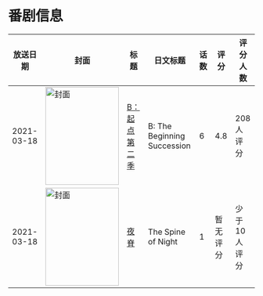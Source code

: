 # 番剧信息

|放送日期|封面|标题|日文标题|话数|评分|评分人数|
|---|---|---|---|---|---|---|
|2021-03-18|<img src="//lain.bgm.tv/pic/cover/c/6c/12/249471_C6Mx6.jpg" alt="封面" style="width:150px;height:200px;object-fit:cover;">|[B：起点 第二季](https://bangumi.tv/subject/249471)|B: The Beginning Succession|6|4.8|208人评分|
|2021-03-18|<img src="//lain.bgm.tv/pic/cover/c/32/b3/403584_oa990.jpg" alt="封面" style="width:150px;height:200px;object-fit:cover;">|[夜脊](https://bangumi.tv/subject/403584)|The Spine of Night|1|暂无评分|少于10人评分|
